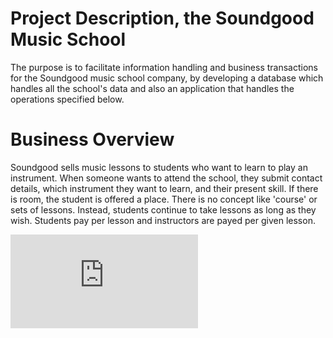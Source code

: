 # Project Description, the Soundgood Music School
The purpose is to facilitate information handling and business transactions for the Soundgood music school company, by developing a database which handles all the school's data and also an application that handles the operations specified below.
# Business Overview
Soundgood sells music lessons to students who want to learn to play an instrument. When someone wants to attend the school, they submit contact details, which instrument they want to learn, and their present skill. If there is room, the student is offered a place. There is no concept like 'course' or sets of lessons. Instead, students continue to take lessons as long as they wish. Students pay per lesson and instructors are payed per given lesson.

  ![alt text](https://github.com/Gaasll/Data_Storage_Project/blob/main/Conceptual%20Model/CM-upd.pdf?raw=true)
  
  
 

                                                                                                                                            
                                                                                                                            
                                                                                                                                        
                                                                                                                            
